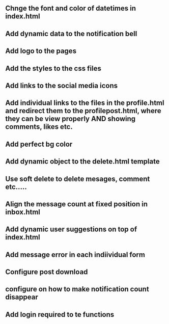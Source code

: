 ## Chnge the font and color of datetimes in index.html
## Add dynamic data to the notification bell
## Add logo to the pages
## Add the styles to the css files
## Add links to the social media icons
## Add individual links to the files in the profile.html and redirect them to the profilepost.html, where they can be view properly AND showing comments, likes etc.
## Add perfect bg color
## Add dynamic object to the delete.html template
## Use soft delete to delete mesages, comment etc.....
## Align the message count at fixed position in inbox.html
## Add dynamic user suggestions on top of index.html
## Add message error in each indiividual form
## Configure post download
## configure on how to make notification count disappear
## Add login required to te functions